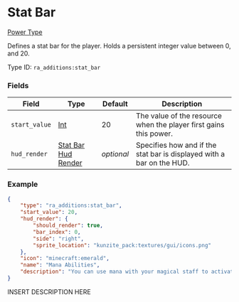 # Stat Bar
[Power Type](../power_types.md)

Defines a stat bar for the player. Holds a persistent integer value between 0, and 20.

Type ID: `ra_additions:stat_bar`
### Fields
Field | Type | Default | Description
------|------|---------|-------------
`start_value` | [Int](../data_types/int.md) | 20 | The value of the resource when the player first gains this power.
`hud_render` | [Stat Bar Hud Render](../data_types/stat_bar_hud_render.md) | _optional_ | Specifies how and if the stat bar is displayed with a bar on the HUD.

### Example
```json
{
    "type": "ra_additions:stat_bar",
    "start_value": 20,
    "hud_render": {
        "should_render": true,
        "bar_index": 0,
        "side": "right",
        "sprite_location": "kunzite_pack:textures/gui/icons.png"
    },
    "icon": "minecraft:emerald",
    "name": "Mana Abilities",
    "description": "You can use mana with your magical staff to activate its powers."
}```
INSERT DESCRIPTION HERE
